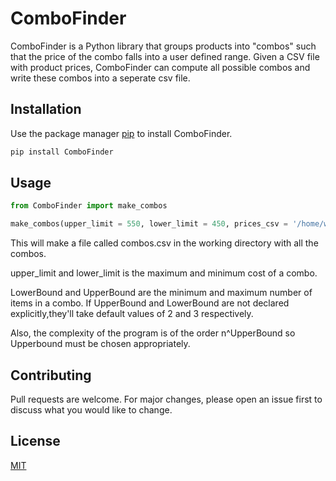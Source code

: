 # ComboFinder

ComboFinder is a Python library that groups products into "combos" such that the price of the combo falls into a user defined range. Given a CSV file with product prices, ComboFinder can compute all possible combos and write these combos into a seperate csv file.

## Installation

Use the package manager [pip](https://pip.pypa.io/en/stable/) to install ComboFinder.

```bash
pip install ComboFinder
```

## Usage

```python
from ComboFinder import make_combos

make_combos(upper_limit = 550, lower_limit = 450, prices_csv = '/home/wwfelina/Documents/price_list.csv', LowerBound = 2, UpperBound = 4)
```
This will make a file called combos.csv in the working directory with all the combos. 

upper_limit and lower_limit is the maximum and minimum cost of a combo.

LowerBound and UpperBound are the minimum and maximum number of items in a combo. If UpperBound and LowerBound are not declared explicitly,they'll take default values of 2 and 3 respectively.

Also, the complexity of the program is of the order n^UpperBound so Upperbound must be chosen appropriately.

## Contributing
Pull requests are welcome. For major changes, please open an issue first to discuss what you would like to change.


## License
[MIT](https://choosealicense.com/licenses/mit/)